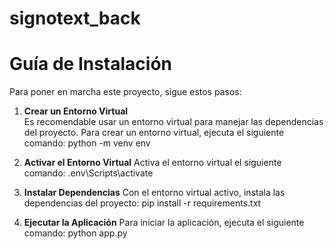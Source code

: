 # signotext_back
 
# Guía de Instalación

Para poner en marcha este proyecto, sigue estos pasos:

1. **Crear un Entorno Virtual**  
   Es recomendable usar un entorno virtual para manejar las dependencias del proyecto. Para crear un entorno virtual, ejecuta el siguiente comando:
   python -m venv env
   
3. **Activar el Entorno Virtual**
   Activa el entorno virtual el siguiente comando:
   .env\Scripts\activate
   
5. **Instalar Dependencias**
   Con el entorno virtual activo, instala las dependencias del proyecto:
   pip install -r requirements.txt
   
7. **Ejecutar la Aplicación**
   Para iniciar la aplicación, ejecuta el siguiente comando:
   python app.py
